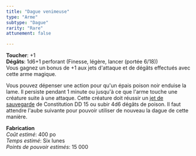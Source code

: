 ```yaml
---
title: "Dague venimeuse"
type: "Arme"
subtype: "Dague"
rarity: "Rare"
attunement: false

---
```

**Toucher**: +1      
**Dégâts**: 1d6+1 perforant (Finesse, légère, lancer (portée 6/18))        
Vous gagnez un bonus de +1 aux jets d'attaque et de dégâts effectués avec cette arme magique.

Vous pouvez dépenser une action pour qu'un épais poison noir enduise la lame. Il persiste pendant 1 minute ou jusqu'à ce que l'arme touche une créature suite à une attaque. Cette créature doit réussir un [jet de sauvegarde](/utiliser-les-caracteristiques/#jets-de-sauvegarde) de Constitution DD 15 ou subir 4d6 dégâts de poison. Il faut attendre l'aube suivante pour pouvoir utiliser de nouveau la dague de cette manière.   

**Fabrication**  
*Coût estimé*: 400 po    
*Temps estimé*: Six lunes  
*Points de pouvoir estimés*: 15 000    
